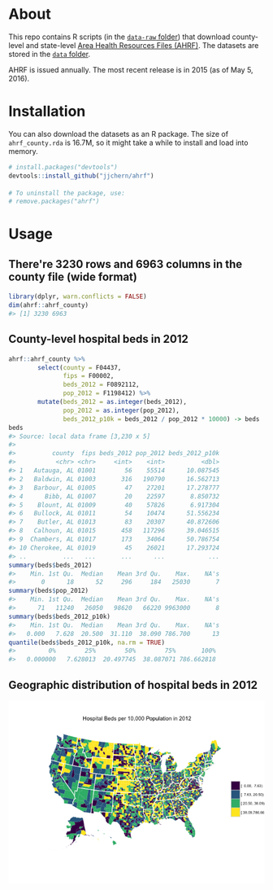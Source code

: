 
<!-- README.md is generated from README.Rmd. Please edit that file -->
About
=====

This repo contains R scripts (in the [`data-raw` folder](https://github.com/jjchern/ahrf/tree/master/data-raw)) that download county-level and state-level [Area Health Resources Files (AHRF)](http://ahrf.hrsa.gov/download.htm). The datasets are stored in the [`data` folder](https://github.com/jjchern/ahrf/tree/master/data).

AHRF is issued annually. The most recent release is in 2015 (as of May 5, 2016).

Installation
============

You can also download the datasets as an R package. The size of `ahrf_county.rda` is 16.7M, so it might take a while to install and load into memory.

``` r
# install.packages("devtools")
devtools::install_github("jjchern/ahrf")

# To uninstall the package, use:
# remove.packages("ahrf")
```

Usage
=====

There're 3230 rows and 6963 columns in the county file (wide format)
--------------------------------------------------------------------

``` r
library(dplyr, warn.conflicts = FALSE)
dim(ahrf::ahrf_county)
#> [1] 3230 6963
```

County-level hospital beds in 2012
----------------------------------

``` r
ahrf::ahrf_county %>% 
        select(county = F04437, 
               fips = F00002, 
               beds_2012 = F0892112,
               pop_2012 = F1198412) %>% 
        mutate(beds_2012 = as.integer(beds_2012),
               pop_2012 = as.integer(pop_2012),
               beds_2012_p10k = beds_2012 / pop_2012 * 10000) -> beds
beds
#> Source: local data frame [3,230 x 5]
#> 
#>          county  fips beds_2012 pop_2012 beds_2012_p10k
#>           <chr> <chr>     <int>    <int>          <dbl>
#> 1   Autauga, AL 01001        56    55514      10.087545
#> 2   Baldwin, AL 01003       316   190790      16.562713
#> 3   Barbour, AL 01005        47    27201      17.278777
#> 4      Bibb, AL 01007        20    22597       8.850732
#> 5    Blount, AL 01009        40    57826       6.917304
#> 6   Bullock, AL 01011        54    10474      51.556234
#> 7    Butler, AL 01013        83    20307      40.872606
#> 8   Calhoun, AL 01015       458   117296      39.046515
#> 9  Chambers, AL 01017       173    34064      50.786754
#> 10 Cherokee, AL 01019        45    26021      17.293724
#> ..          ...   ...       ...      ...            ...
summary(beds$beds_2012)
#>    Min. 1st Qu.  Median    Mean 3rd Qu.    Max.    NA's 
#>       0      18      52     296     184   25030       7
summary(beds$pop_2012)
#>    Min. 1st Qu.  Median    Mean 3rd Qu.    Max.    NA's 
#>      71   11240   26050   98620   66220 9963000       8
summary(beds$beds_2012_p10k)
#>    Min. 1st Qu.  Median    Mean 3rd Qu.    Max.    NA's 
#>   0.000   7.628  20.500  31.110  38.090 786.700      13
quantile(beds$beds_2012_p10k, na.rm = TRUE)
#>         0%        25%        50%        75%       100% 
#>   0.000000   7.628013  20.497745  38.087071 786.662818
```

Geographic distribution of hospital beds in 2012
------------------------------------------------

![](README-bed-map-1.png)
